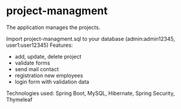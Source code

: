 # project-managment
The application manages the projects.

Import project-managment.sql to your database (admin:admin12345, user1:user12345)
Features: 
* add, update, delete project
* validate forms
* send mail contact
* registration new employees
* login form with validation data

Technologies used: Spring Boot, MySQL, Hibernate, Spring Security, Thymeleaf
